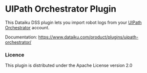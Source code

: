 # UIPath Orchestrator Plugin

This Dataiku DSS plugin lets you import robot logs from your [UIPath Orchestrator](https://www.uipath.com/) account.

Documentation: https://www.dataiku.com/product/plugins/uipath-orchestrator/


### Licence
This plugin is distributed under the Apache License version 2.0
